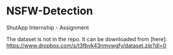 # NSFW-Detection
ShutApp Internship - Assignment

The dataset is not in the repo.
It can be downloaded from [here]: https://www.dropbox.com/s/t3fbvk43nmvwgfy/dataset.zip?dl=0 

